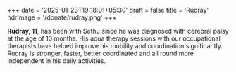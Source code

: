 +++
date = '2025-01-23T19:18:01+05:30'
draft = false
title = 'Rudray'
hdrImage = '/donate/rudray.png'
+++

**Rudray, 11**, has been with Sethu since he was diagnosed with cerebral palsy at the age of 10 months. His aqua therapy sessions with our occupational therapists have helped improve his mobility and coordination significantly. Rudray is stronger, faster, better coordinated and all round more independent in his daily activities.

